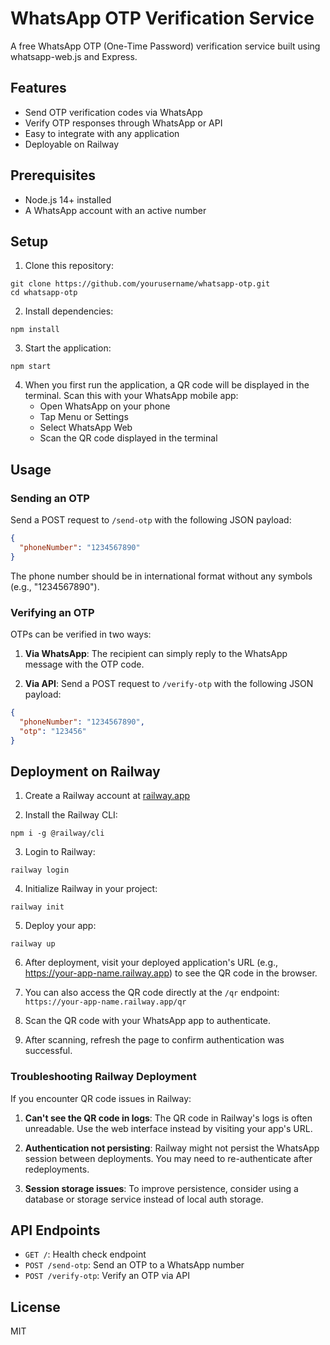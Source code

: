 # WhatsApp OTP Verification Service

A free WhatsApp OTP (One-Time Password) verification service built using whatsapp-web.js and Express.

## Features

- Send OTP verification codes via WhatsApp
- Verify OTP responses through WhatsApp or API
- Easy to integrate with any application
- Deployable on Railway

## Prerequisites

- Node.js 14+ installed
- A WhatsApp account with an active number

## Setup

1. Clone this repository:
```
git clone https://github.com/yourusername/whatsapp-otp.git
cd whatsapp-otp
```

2. Install dependencies:
```
npm install
```

3. Start the application:
```
npm start
```

4. When you first run the application, a QR code will be displayed in the terminal. Scan this with your WhatsApp mobile app:
   - Open WhatsApp on your phone
   - Tap Menu or Settings
   - Select WhatsApp Web
   - Scan the QR code displayed in the terminal

## Usage

### Sending an OTP

Send a POST request to `/send-otp` with the following JSON payload:

```json
{
  "phoneNumber": "1234567890"
}
```

The phone number should be in international format without any symbols (e.g., "1234567890").

### Verifying an OTP

OTPs can be verified in two ways:

1. **Via WhatsApp**: The recipient can simply reply to the WhatsApp message with the OTP code.

2. **Via API**: Send a POST request to `/verify-otp` with the following JSON payload:

```json
{
  "phoneNumber": "1234567890",
  "otp": "123456"
}
```

## Deployment on Railway

1. Create a Railway account at [railway.app](https://railway.app)

2. Install the Railway CLI:
```
npm i -g @railway/cli
```

3. Login to Railway:
```
railway login
```

4. Initialize Railway in your project:
```
railway init
```

5. Deploy your app:
```
railway up
```

6. After deployment, visit your deployed application's URL (e.g., https://your-app-name.railway.app) to see the QR code in the browser.

7. You can also access the QR code directly at the `/qr` endpoint: `https://your-app-name.railway.app/qr`

8. Scan the QR code with your WhatsApp app to authenticate.

9. After scanning, refresh the page to confirm authentication was successful.

### Troubleshooting Railway Deployment

If you encounter QR code issues in Railway:

1. **Can't see the QR code in logs**: The QR code in Railway's logs is often unreadable. Use the web interface instead by visiting your app's URL.

2. **Authentication not persisting**: Railway might not persist the WhatsApp session between deployments. You may need to re-authenticate after redeployments.

3. **Session storage issues**: To improve persistence, consider using a database or storage service instead of local auth storage.

## API Endpoints

- `GET /`: Health check endpoint
- `POST /send-otp`: Send an OTP to a WhatsApp number
- `POST /verify-otp`: Verify an OTP via API

## License

MIT 